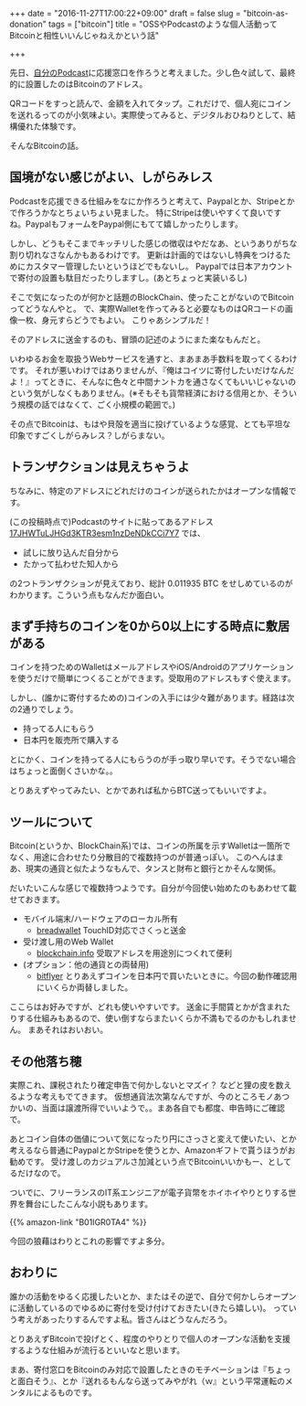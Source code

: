 +++
date = "2016-11-27T17:00:22+09:00"
draft = false
slug = "bitcoin-as-donation"
tags = ["bitcoin"]
title = "OSSやPodcastのような個人活動ってBitcoinと相性いいんじゃねえかという話"

+++

先日、[自分のPodcast](https://cloudinfra.audio)に応援窓口を作ろうと考えました。少し色々試して、最終的に設置したのはBitcoinのアドレス。

QRコードをすっと読んで、金額を入れてタップ。これだけで、個人宛にコインを送れるってのが小気味よい。実際使ってみると、デジタルおひねりとして、結構優れた体験です。

そんなBitcoinの話。


## 国境がない感じがよい、しがらみレス

Podcastを応援できる仕組みをなにか作ろうと考えて、Paypalとか、Stripeとかで作ろうかなとちょいちょい見ました。
特にStripeは使いやすくて良いですね。PaypalもフォームをPaypal側にもてて嬉しかったりします。

しかし、どうもそこまでキッチリした感じの徴収はやだなあ、というありがちな割り切れなさなんかもあるわけです。
更新は計画的ではないし特典をつけるためにカスタマー管理したいというほどでもないし。
Paypalでは日本アカウントで寄付の設置も駄目だったりしますし。(あとちょっと実装いるし)

そこで気になったのが何かと話題のBlockChain、使ったことがないのでBitcoinってどうなんやと。
で、実際Walletを作ってみると必要なものはQRコードの画像一枚、身元すらどうでもよい。
こりゃあシンプルだ！

そのアドレスに送金するのも、冒頭の記述のようにまた楽なもんだと。

いわゆるお金を取扱うWebサービスを通すと、まあまあ手数料を取ってくるわけです。
それが悪いわけではありませんが、『俺はコイツに寄付したいだけなんだよ！』ってときに、そんなに色々と中間ナントカを通さなくてもいいじゃないのという気がしなくもありません。(※そもそも貨幣経済における信用とか、そういう規模の話ではなくて、ごく小規模の範囲で。)

その点でBitcoinは、もはや貝殻を適当に投げているような感覚、とても平坦な印象ですごくしがらみレス？しがらまない。

## トランザクションは見えちゃうよ

ちなみに、特定のアドレスにどれだけのコインが送られたかはオープンな情報です。

(この投稿時点で)Podcastのサイトに貼ってあるアドレス [17JHWTuLJHGd3KTR3esm1nzDeNDkCCi7Y7](https://blockchain.info/address/17JHWTuLJHGd3KTR3esm1nzDeNDkCCi7Y7) では、

- 試しに放り込んだ自分から
- たかって払わせた知人から

の2つトランザクションが見えており、総計 0.011935 BTC をせしめているのがわかります。こういう点もなんだか面白い。


## まず手持ちのコインを0から0以上にする時点に敷居がある

コインを持つためのWalletはメールアドレスやiOS/Androidのアプリケーションを使うだけで簡単につくることができます。受取用のアドレスもすぐ使えます。

しかし、(誰かに寄付するための)コインの入手には少々難があります。経路は次の2通りでしょう。

- 持ってる人にもらう
- 日本円を販売所で購入する

とにかく、コインを持ってる人にもらうのが手っ取り早いです。そうでない場合はちょっと面倒くさいかな。。

とりあえずやってみたい、とかであれば私からBTC送ってもいいですよ。


## ツールについて

Bitcoin(というか、BlockChain系)では、コインの所属を示すWalletは一箇所でなく、用途に合わせたり分散目的で複数持つのが普通っぽい。
このへんはまあ、現実の通貨と似たようなもんで、タンスと財布と銀行とかそんな関係。

だいたいこんな感じで複数持つようです。自分が今回使い始めたのもあわせて載せておきます。

- モバイル端末/ハードウェアのローカル所有
    - [breadwallet](https://itunes.apple.com/us/app/breadwallet-bitcoin-wallet/id885251393) TouchID対応でさくっと送金
- 受け渡し用のWeb Wallet
    - [blockchain.info](http://blockchain.info/) 受取アドレスを用途別につくれて便利
- (オプション：他の通貨との両替用)
    - [bitflyer](http://bitflyer.jp/) とりあえずコインを日本円で買いたいときに。今回の動作確認用にいくらか両替しました。

ここらはお好みですが、どれも使いやすいです。
送金に手間賃とかが含まれたりする仕組みもあるので、使い倒すならまたいくらか不満もでるのかもしれません。
まあそれはおいおい。


## その他落ち穂

実際これ、課税されたり確定申告で何かしないとマズイ？ などと狸の皮を数えるような考えもでてきます。
仮想通貨法次第なんですが、今のところモノあつかいの、当面は譲渡所得でいいようで。。まあ各自でも都度、申告時にご確認で。

あとコイン自体の価値について気になったり円にさっさと変えて使いたい、とか考えるなら普通にPaypalとかStripeを使うとか、Amazonギフトで貰うほうがお勧めです。
受け渡しのカジュアルさ加減という点でBitcoinいいかもー、としてるだけなので。

ついでに、フリーランスのIT系エンジニアが電子貨幣をホイホイやりとりする世界を舞台にしたこんな小説もあります。

{{% amazon-link "B01IGR0TA4" %}}

今回の狼藉はわりとこれの影響ですよ多分。

## おわりに

誰かの活動をゆるく応援したいとか、またはその逆で、自分で何かしらオープンに活動しているのでゆるめに寄付を受け付けておきたい(きたら嬉しい)。
っていう考えがあったりするんですよ私。皆さんはどうなんだろう。

とりあえずBitcoinで投げとく、程度のやりとりで個人のオープンな活動を支援するような仕組みが流行るといいなと思います。

まあ、寄付窓口をBitcoinのみ対応で設置したときのモチベーションは『ちょっと面白そう』、とか『送れるもんなら送ってみやがれ（ｗ』という平常運転のメンタルによるものです。


